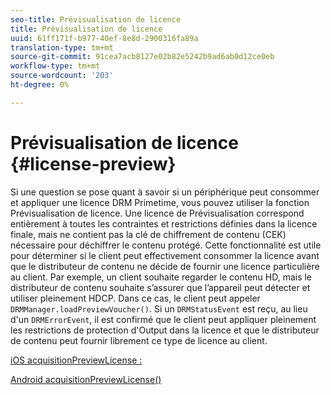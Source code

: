 ```yaml
---
seo-title: Prévisualisation de licence
title: Prévisualisation de licence
uuid: 61ff171f-b977-40ef-8e8d-2900316fa89a
translation-type: tm+mt
source-git-commit: 91cea7acb8127e02b82e5242b9ad6ab0d12ce0eb
workflow-type: tm+mt
source-wordcount: '203'
ht-degree: 0%

---
```



# Prévisualisation de licence {#license-preview}

Si une question se pose quant à savoir si un périphérique peut consommer et appliquer une licence DRM Primetime, vous pouvez utiliser la fonction Prévisualisation de licence. Une licence de Prévisualisation correspond entièrement à toutes les contraintes et restrictions définies dans la licence finale, mais ne contient pas la clé de chiffrement de contenu (CEK) nécessaire pour déchiffrer le contenu protégé. Cette fonctionnalité est utile pour déterminer si le client peut effectivement consommer la licence avant que le distributeur de contenu ne décide de fournir une licence particulière au client. Par exemple, un client souhaite regarder le contenu HD, mais le distributeur de contenu souhaite s’assurer que l’appareil peut détecter et utiliser pleinement HDCP. Dans ce cas, le client peut appeler `DRMManager.loadPreviewVoucher()`. Si un `DRMStatusEvent` est reçu, au lieu d&#39;un `DRMErrorEvent`, il est confirmé que le client peut appliquer pleinement les restrictions de protection d&#39;Output dans la licence et que le distributeur de contenu peut fournir librement ce type de licence au client.

[iOS acquisitionPreviewLicense :](https://help.adobe.com/en_US/primetime/api/drm-apis/client/ios/interface_d_r_m_manager.html#a3baac603bdd8826624dbe97f9faaba10)

[Android acquisitionPreviewLicense()](https://help.adobe.com/en_US/primetime/api/drm-apis/client/android/com/adobe/ave/drm/DRMManager.html#acquirePreviewLicense(com.adobe.ave.drm.DRMMetadata,%20com.adobe.ave.drm.DRMOperationErrorCallback,%20com.adobe.ave.drm.DRMLicenseAcquiredCallback))
